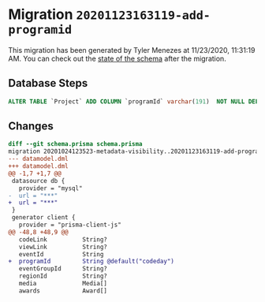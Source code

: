 # Migration `20201123163119-add-programid`

This migration has been generated by Tyler Menezes at 11/23/2020, 11:31:19 AM.
You can check out the [state of the schema](./schema.prisma) after the migration.

## Database Steps

```sql
ALTER TABLE `Project` ADD COLUMN `programId` varchar(191)  NOT NULL DEFAULT 'codeday'
```

## Changes

```diff
diff --git schema.prisma schema.prisma
migration 20201024123523-metadata-visibility..20201123163119-add-programid
--- datamodel.dml
+++ datamodel.dml
@@ -1,7 +1,7 @@
 datasource db {
   provider = "mysql"
-  url = "***"
+  url = "***"
 }
 generator client {
   provider = "prisma-client-js"
@@ -48,8 +48,9 @@
   codeLink          String?
   viewLink          String?
   eventId           String
+  programId         String @default("codeday")
   eventGroupId      String?
   regionId          String?
   media             Media[]
   awards            Award[]
```


